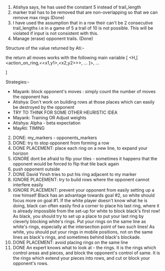 1. Atishya says, he has used the constant 5 instead of trail_length
2. marker trail has to be removed that are non-overlapping so that we can remove max rings (Done)
3. I have used the assumption that in a row their can't be 2 consecutive trail_lengths i.e in a game of 5 a trail of 10 is not possible. This will be violated if input is not consistent with this.
4. Manage (erase) opponent trails. (Done)


Structure of the value returned by Ati:-

the return all moves works with the following main variable
[
	<H,[
		<action_on_ring,<<x1,y1>,<x2,y2>>>,
		...
		]>,
	...

]

Strategies:-
* Mayank: block opponent's moves : simply count the number of moves the opponent has
* Atishya: Don't work on building rows at those places which can easily be destroyed by the opponent
* TRY TO THINK FOR SOME OTHER HEURISTIC IDEA
* Mayank: Training OR Adjust weights
* Atishya: Alpha - beta expectation
* MayAti: TIMING

2. DONE: my_markers - opponents_markers
4. DONE: try to stop opponent from forming a row
5. DONE PLACEMENT: place each ring on a new line, to expand your horizon
6. IGNORE dont be afraid to flip your tiles - sometimes it happens that the opponent would be forced to flip that tile back again
7. push opponent outside
8. DONE David Yinsh tries to put his ring adjacent to my marker
9. IGNORE PLACEMENT: try to build rows where the opponent cannot interfere easily
10. IGNORE PLACEMENT: prevent your opponent from easily setting up a row himself
Black has an advantage towards goal #2, so white should focus more on goal #1. If the white player doesn't know what he is doing, black can often easily find a corner to place his last ring, where it is already impossible from the set-up for white to block black's first row!
As black, you should try to set up a place to put your last ring by cleverly blocking white's rings. Put your rings on the same line as white's rings, especially at the intersection point of two such lines!
As white, you should put your rings in mobile positions, not on the same lines as black's rings, and sometimes behind black's blockade.
11. DONE PLACEMENT: avoid placing rings on the same line 
12. DONE An expert knows what to look at - the rings. It is the rings which control areas and pieces, and block the opponent's control of same. It is the rings which extend your pieces into rows, and cut or block your opponent's rows. 

